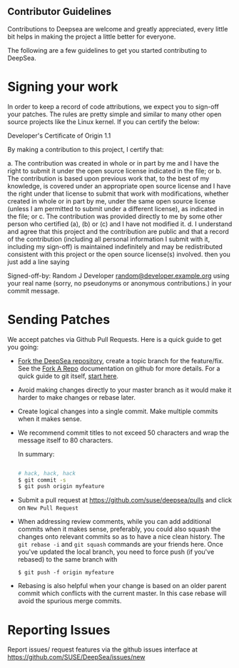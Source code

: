 Contributor Guidelines
---------------------------

Contributions to Deepsea are welcome and greatly appreciated, every little bit
helps in making the project a little better for everyone.

The following are a few guidelines to get you started contributing to DeepSea.

Signing your work
=======================

In order to keep a record of code attributions, we expect you to sign-off your
patches. The rules are pretty simple and similar to many other open source
projects like the Linux kernel. If you can certify the below:

Developer's Certificate of Origin 1.1

By making a contribution to this project, I certify that:

a. The contribution was created in whole or in part by me and I have the right to submit it under the open source license indicated in the file; or
b. The contribution is based upon previous work that, to the best of my knowledge, is covered under an appropriate open source license and I have the right under that license to submit that work with modifications, whether created in whole or in part by me, under the same open source license (unless I am permitted to submit under a different license), as indicated in the file; or
c. The contribution was provided directly to me by some other person who certified (a), (b) or (c) and I have not modified it.
d. I understand and agree that this project and the contribution are public and that a record of the contribution (including all personal information I submit with it, including my sign-off) is maintained indefinitely and may be redistributed consistent with this project or the open source license(s) involved.
then you just add a line saying

Signed-off-by: Random J Developer <random@developer.example.org>
using your real name (sorry, no pseudonyms or anonymous contributions.) in your
commit message.


Sending Patches
====================

We accept patches via Github Pull Requests. Here is a quick guide to get you
going:

- [Fork the DeepSea repository](https://github.com/SUSE/DeepSea/fork), create a
  topic branch for the feature/fix. See the
  [Fork A Repo](https://help.github.com/articles/fork-a-repo/) documentation on
  github for more details. For a quick guide to git itself, [start
  here](http://rogerdudler.github.io/git-guide/).
- Avoid making changes directly to your master branch as it would make it harder
  to make changes or rebase later.
- Create logical changes into a single commit. Make multiple commits when it
  makes sense.
- We recommend commit titles to not exceed 50 characters and wrap the message
  itself to 80 characters.

  In summary:

  ```sh

  # hack, hack, hack
  $ git commit -s
  $ git push origin myfeature

  ```

- Submit a pull request at https://github.com/suse/deepsea/pulls and click on
  `New Pull Request`
- When addressing review comments, while you can add additional commits when it
  makes sense, preferably, you could also squash the changes onto relevant
  commits so as to have a nice clean history. The `git rebase -i` and `git
  squash` commands are your friends here. Once you've updated the local branch,
  you need to force push (if you've rebased) to the same branch with

  ```
  $ git push -f origin myfeature
  ```

-  Rebasing is also helpful when your change is based on an older parent commit
   which conflicts with the current master. In this case rebase will avoid the
   spurious merge commits.

Reporting Issues
======================

Report issues/ request features via the github issues interface at
https://github.com/SUSE/DeepSea/issues/new
